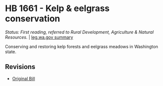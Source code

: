 # HB 1661 - Kelp & eelgrass conservation
*Status: First reading, referred to Rural Development, Agriculture & Natural Resources.* | [leg.wa.gov summary](https://app.leg.wa.gov/billsummary?BillNumber=1661&Year=2021)

Conserving and restoring kelp forests and eelgrass meadows in Washington state.

## Revisions
* [Original Bill](1/)